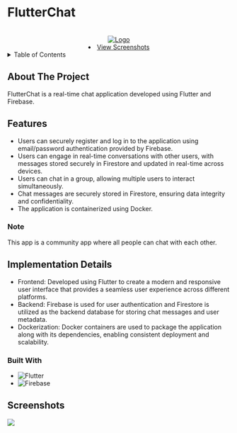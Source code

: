 <!-- PROJECT LOGO -->
# FlutterChat
<br />
<div align="center">
  <a href="https://github.com/DhruvGandhi31/FlutterChat">
    <img src="![chat](assets/images/chat.png)
" alt="Logo" width="300" height="300">
  </a>
 
  <li>
      <a href="#Demo">View Screenshots</a>
      </li>
    

<!-- <h3 align="center">SmartCart</h3> -->

  <!-- <p align="center">
    project_description
    <br />
    
  </p> -->
</div>



<!-- TABLE OF CONTENTS -->
<details>
  <summary>Table of Contents</summary>
  <ol>
    <li>
      <a href="#about-the-project">About The Project</a>
      <ul>
        <li><a href="#Features">Features</a></li>
      </ul>
      <ul>
        <li><a href="#built-with">Built With</a></li>
      </ul>
    </li>
    <li>
      <a href="#Screenshots">Screenshots</a>
      </li>
  </ol>
</details>



<!-- ABOUT THE PROJECT -->
## About The Project
FlutterChat is a real-time chat application developed using Flutter and Firebase. 

## Features

- Users can securely register and log in to the application using email/password authentication provided by Firebase.
- Users can engage in real-time conversations with other users, with messages stored securely in Firestore and updated in real-time across devices.
- Users can chat in a group, allowing multiple users to interact simultaneously.
- Chat messages are securely stored in Firestore, ensuring data integrity and confidentiality.
- The application is containerized using Docker.

### Note
This app is a community app where all people can chat with each other.

## Implementation Details

- Frontend: Developed using Flutter to create a modern and responsive user interface that provides a seamless user experience across different platforms.
- Backend: Firebase is used for user authentication and Firestore is utilized as the backend database for storing chat messages and user metadata.
- Dockerization: Docker containers are used to package the application along with its dependencies, enabling consistent deployment and scalability.




### Built With
* ![Flutter](https://img.shields.io/badge/Flutter-%2302569B.svg?style=for-the-badge&logo=Flutter&logoColor=white)
* ![Firebase](https://img.shields.io/badge/firebase-a08021?style=for-the-badge&logo=firebase&logoColor=ffcd34)


## Screenshots
<img src="outputs/img1" width=300px>
